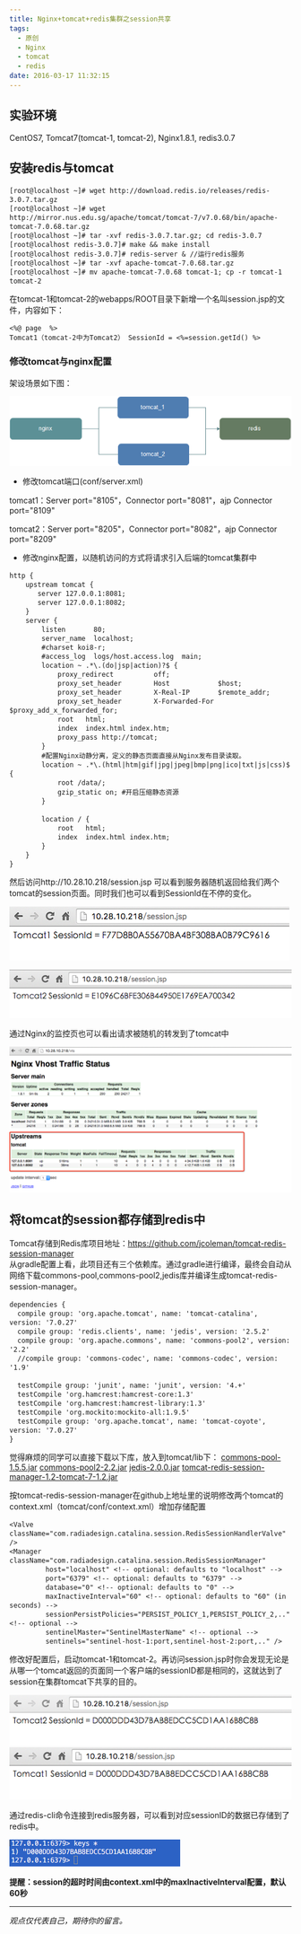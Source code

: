 ```yaml
---
title: Nginx+tomcat+redis集群之session共享
tags:
  - 原创
  - Nginx
  - tomcat
  - redis
date: 2016-03-17 11:32:15
---
```

## 实验环境
CentOS7, Tomcat7(tomcat-1, tomcat-2), Nginx1.8.1, redis3.0.7
## 安装redis与tomcat
```
[root@localhost ~]# wget http://download.redis.io/releases/redis-3.0.7.tar.gz
[root@localhost ~]# wget http://mirror.nus.edu.sg/apache/tomcat/tomcat-7/v7.0.68/bin/apache-tomcat-7.0.68.tar.gz
[root@localhost ~]# tar -xvf redis-3.0.7.tar.gz; cd redis-3.0.7
[root@localhost redis-3.0.7]# make && make install
[root@localhost redis-3.0.7]# redis-server & //运行redis服务
[root@localhost ~]# tar -xvf apache-tomcat-7.0.68.tar.gz
[root@localhost ~]# mv apache-tomcat-7.0.68 tomcat-1; cp -r tomcat-1 tomcat-2
```
在tomcat-1和tomcat-2的webapps/ROOT目录下新增一个名叫session.jsp的文件，内容如下：
```
<%@ page  %>
Tomcat1（tomcat-2中为Tomcat2） SessionId = <%=session.getId() %>
```
### 修改tomcat与nginx配置
架设场景如下图：

![架设场景](/images/nginx-tomcat-redis.png)

* 修改tomcat端口(conf/server.xml) 

tomcat1：Server port="8105"，Connector port="8081"，ajp Connector port="8109"

tomcat2：Server port="8205"，Connector port="8082"，ajp Connector port="8209"
* 修改nginx配置，以随机访问的方式将请求引入后端的tomcat集群中
```
http {
    upstream tomcat {
       server 127.0.0.1:8081;
       server 127.0.0.1:8082;
    }
    server {
        listen       80;
        server_name  localhost;
        #charset koi8-r;
        #access_log  logs/host.access.log  main;
        location ~ .*\.(do|jsp|action)?$ {
            proxy_redirect          off;
            proxy_set_header        Host            $host;
            proxy_set_header        X-Real-IP       $remote_addr;
            proxy_set_header        X-Forwarded-For $proxy_add_x_forwarded_for;
            root   html;
            index  index.html index.htm;
            proxy_pass http://tomcat;
        }
        #配置Nginx动静分离，定义的静态页面直接从Nginx发布目录读取。
        location ~ .*\.(html|htm|gif|jpg|jpeg|bmp|png|ico|txt|js|css)$ {
            root /data/;
            gzip_static on; #开启压缩静态资源
        }
        
        location / {
            root   html;
            index  index.html index.htm;
        }
    }
}
```
然后访问http://10.28.10.218/session.jsp   可以看到服务器随机返回给我们两个tomcat的session页面。同时我们也可以看到SessionId在不停的变化。

![Tomcat1的session.jsp](/images/QQ20160316-1.png)

![Tomcat2的session.jsp](/images/QQ20160316-0.png)

通过Nginx的监控页也可以看出请求被随机的转发到了tomcat中

![Nginx的监控页](/images/QQ20160316-2.png)
## 将tomcat的session都存储到redis中

Tomcat存储到Redis库项目地址：https://github.com/jcoleman/tomcat-redis-session-manager  
从gradle配置上看，此项目还有三个依赖库。通过gradle进行编译，最终会自动从网络下载commons-pool,commons-pool2,jedis库并编译生成tomcat-redis-session-manager。
```
dependencies {
  compile group: 'org.apache.tomcat', name: 'tomcat-catalina', version: '7.0.27'
  compile group: 'redis.clients', name: 'jedis', version: '2.5.2'
  compile group: 'org.apache.commons', name: 'commons-pool2', version: '2.2'
  //compile group: 'commons-codec', name: 'commons-codec', version: '1.9'

  testCompile group: 'junit', name: 'junit', version: '4.+'
  testCompile 'org.hamcrest:hamcrest-core:1.3'
  testCompile 'org.hamcrest:hamcrest-library:1.3'
  testCompile 'org.mockito:mockito-all:1.9.5'
  testCompile group: 'org.apache.tomcat', name: 'tomcat-coyote', version: '7.0.27'
}
```
觉得麻烦的同学可以直接下载以下库，放入到tomcat/lib下：
[commons-pool-1.5.5.jar](/libs/commons-pool-1.5.5.jar)
[commons-pool2-2.2.jar](/libs/commons-pool2-2.2.jar)
[jedis-2.0.0.jar](/libs/jedis-2.0.0.jar)
[tomcat-redis-session-manager-1.2-tomcat-7-1.2.jar](/libs/tomcat-redis-session-manager-1.2-tomcat-7-1.2.jar)

按tomcat-redis-session-manager在github上地址里的说明修改两个tomcat的context.xml（tomcat/conf/context.xml）增加存储配置
```
<Valve className="com.radiadesign.catalina.session.RedisSessionHandlerValve" />
<Manager className="com.radiadesign.catalina.session.RedisSessionManager"
         host="localhost" <!-- optional: defaults to "localhost" -->
         port="6379" <!-- optional: defaults to "6379" -->
         database="0" <!-- optional: defaults to "0" -->
         maxInactiveInterval="60" <!-- optional: defaults to "60" (in seconds) -->
         sessionPersistPolicies="PERSIST_POLICY_1,PERSIST_POLICY_2,.." <!-- optional -->
         sentinelMaster="SentinelMasterName" <!-- optional -->
         sentinels="sentinel-host-1:port,sentinel-host-2:port,.." />
```
修改好配置后，启动tomcat-1和tomcat-2。再访问session.jsp时你会发现无论是从哪一个tomcat返回的页面同一个客户端的sessionID都是相同的，这就达到了session在集群tomcat下共享的目的。

![](/images/QQ20160317-0.png)![](/images/QQ20160317-1.png)

通过redis-cli命令连接到redis服务器，可以看到对应sessionID的数据已存储到了redis中。

![](/images/QQ20160317-2.png)

__提醒：session的超时时间由context.xml中的maxInactiveInterval配置，默认60秒__

-----
*观点仅代表自己，期待你的留言。*
